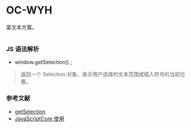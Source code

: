 # OC-WYH
富文本方案。

>
```

```

### JS 语法解析
* window.getSelection() ;
> 返回一个  Selection 对象，表示用户选择的文本范围或插入符号的当前位置。




### 参考文献
* [getSelection](https://developer.mozilla.org/zh-CN/docs/Web/API/Window/getSelection)
* [JavaScriptCore 使用](http://www.jianshu.com/p/a329cd4a67ee)
